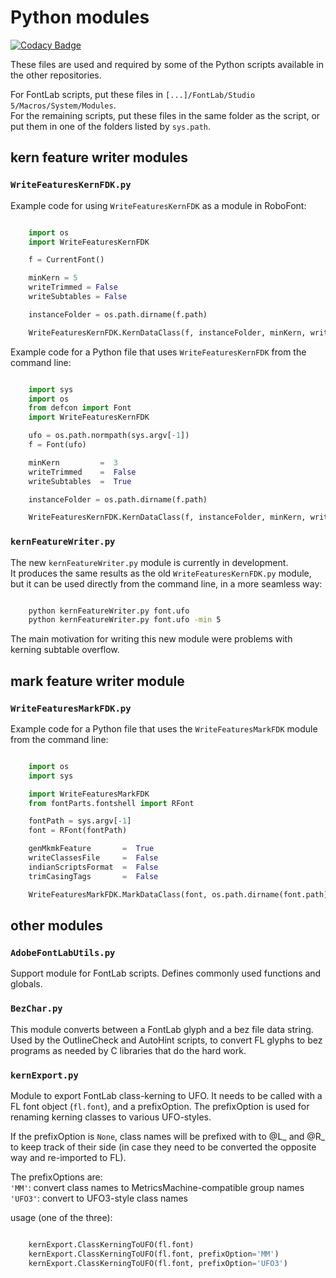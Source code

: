 Python modules
=========================

[![Codacy Badge](https://api.codacy.com/project/badge/Grade/adc4c799f1d545cdb8e568057fa59524)](https://app.codacy.com/app/adobe-type-tools/python-modules?utm_source=github.com&utm_medium=referral&utm_content=adobe-type-tools/python-modules&utm_campaign=Badge_Grade_Dashboard)

These files are used and required by some of the Python scripts available in the other repositories.

For FontLab scripts, put these files in `[...]/FontLab/Studio 5/Macros/System/Modules`.  
For the remaining scripts, put these files in the same folder as the script, or put them in one of the folders listed by `sys.path`.

## kern feature writer modules
### `WriteFeaturesKernFDK.py`

Example code for using `WriteFeaturesKernFDK` as a module in RoboFont:

```python

    import os
    import WriteFeaturesKernFDK

    f = CurrentFont()

    minKern = 5
    writeTrimmed = False
    writeSubtables = False

    instanceFolder = os.path.dirname(f.path)

    WriteFeaturesKernFDK.KernDataClass(f, instanceFolder, minKern, writeTrimmed, writeSubtables)

```

Example code for a Python file that uses `WriteFeaturesKernFDK` from the command line:

```python

    import sys
    import os
    from defcon import Font
    import WriteFeaturesKernFDK

    ufo = os.path.normpath(sys.argv[-1])
    f = Font(ufo)

    minKern         =  3
    writeTrimmed    =  False
    writeSubtables  =  True

    instanceFolder = os.path.dirname(f.path)

    WriteFeaturesKernFDK.KernDataClass(f, instanceFolder, minKern, writeTrimmed, writeSubtables)

```

### `kernFeatureWriter.py`

The new `kernFeatureWriter.py` module is currently in development.  
It produces the same results as the old `WriteFeaturesKernFDK.py` module, but it can be used directly from the command line, in a more seamless way:

```bash

    python kernFeatureWriter.py font.ufo
    python kernFeatureWriter.py font.ufo -min 5

```

The main motivation for writing this new module were problems with kerning subtable overflow.  

## mark feature writer module
### `WriteFeaturesMarkFDK.py`
Example code for a Python file that uses the `WriteFeaturesMarkFDK` module from the command line:

```python

    import os
    import sys

    import WriteFeaturesMarkFDK
    from fontParts.fontshell import RFont

    fontPath = sys.argv[-1]
    font = RFont(fontPath)

    genMkmkFeature       =  True
    writeClassesFile     =  False
    indianScriptsFormat  =  False
    trimCasingTags       =  False

    WriteFeaturesMarkFDK.MarkDataClass(font, os.path.dirname(font.path), trimCasingTags, genMkmkFeature, writeClassesFile, indianScriptsFormat)

```

## other modules

### `AdobeFontLabUtils.py`

Support module for FontLab scripts. Defines commonly used functions and globals.

### `BezChar.py`

This module converts between a FontLab glyph and a bez file data string. Used
by the OutlineCheck and AutoHint scripts, to convert FL glyphs to bez programs 
as needed by C libraries that do the hard work.

### `kernExport.py`

Module to export FontLab class-kerning to UFO. It needs to be called with a FL font object (`fl.font`), and a prefixOption. The prefixOption is used for renaming kerning classes to various UFO-styles.

If the prefixOption is `None`, class names will be prefixed with to @L_ and @R_ to keep track of their side (in case they need to be converted the opposite way and re-imported to FL).

The prefixOptions are:  
`'MM'`: convert class names to MetricsMachine-compatible group names  
`'UFO3'`: convert to UFO3-style class names  

usage (one of the three):

```python

    kernExport.ClassKerningToUFO(fl.font)
    kernExport.ClassKerningToUFO(fl.font, prefixOption='MM')
    kernExport.ClassKerningToUFO(fl.font, prefixOption='UFO3')

```
